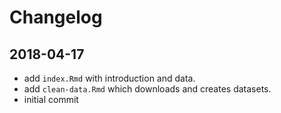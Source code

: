 # Changelog

## 2018-04-17

-   add `index.Rmd` with introduction and data.
-   add `clean-data.Rmd` which downloads and creates datasets.
-   initial commit
